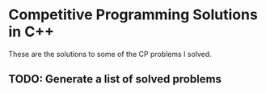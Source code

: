 # Competitive Programming Solutions in C++

These are the solutions to some of the CP problems I solved.

## TODO: Generate a list of solved problems
